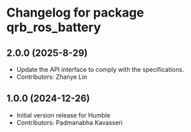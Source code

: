 # Changelog for package qrb_ros_battery

## 2.0.0 (2025-8-29)

- Update the API interface to comply with the specifications.
- Contributors: Zhanye Lin

## 1.0.0 (2024-12-26)

- Initial version release for Humble
- Contributors: Padmanabha Kavasseri
